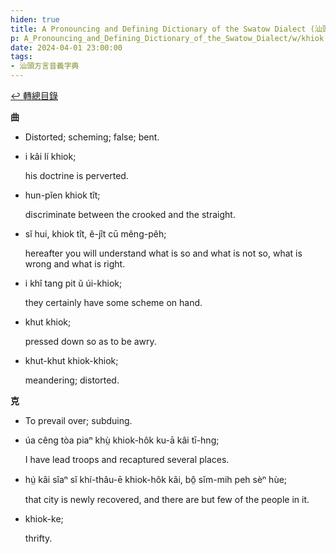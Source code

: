 ```yaml
---
hiden: true
title: A Pronouncing and Defining Dictionary of the Swatow Dialect (汕頭方言音義字典) / khiok
p: A_Pronouncing_and_Defining_Dictionary_of_the_Swatow_Dialect/w/khiok
date: 2024-04-01 23:00:00
tags: 
- 汕頭方言音義字典
---
```


[↩️ 轉總目錄](/A_Pronouncing_and_Defining_Dictionary_of_the_Swatow_Dialect)


**曲**
- Distorted; scheming; false; bent.

- i kâi lí khiok;

  his doctrine is perverted.

- hun-pĭen khiok tît;

  discriminate between the crooked and the straight.

- sĭ hui, khiok tît, ĕ-jît cū mêng-pêh;

  hereafter you will understand what is so and what is not so, what is wrong and what is right.

- i khî tang pit ŭ úi-khiok;

  they certainly have some scheme on hand.

- khut khiok;

  pressed down so as to be awry.

- khut-khut khiok-khiok;

  meandering; distorted.

**克**
- To prevail over; subduing.

- úa cêng tòa piaⁿ khṳ̀ khiok-hôk ku-ā kâi tī-hng;

  I have lead troops and recaptured several places.

- hṳ́ kâi sîaⁿ sĭ khí-thâu-ē khiok-hôk kâi, bô̤ sĭm-mih peh sèⁿ hùe;

  that city is newly recovered, and there are but few of the people in it.

- khiok-ke;

  thrifty.
